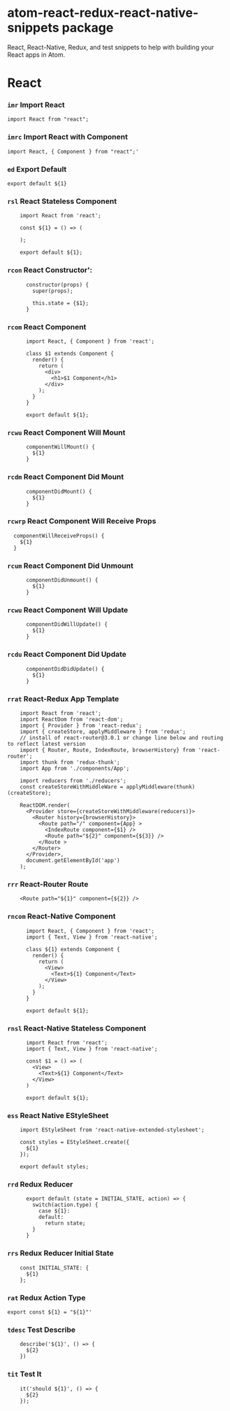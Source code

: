# atom-react-redux-react-native-snippets package

React, React-Native, Redux, and test snippets to help with building your React apps in Atom.

# React

### `imr` Import React
```
import React from "react";
```

### `imrc` Import React with Component
```
import React, { Component } from "react";'
```

### `ed` Export Default
```
export default ${1}
```  

### `rsl` React Stateless Component
```
    import React from 'react';

    const ${1} = () => (

    );

    export default ${1};
```

### `rcon` React Constructor':
```
      constructor(props) {
        super(props);

        this.state = {$1};
      }
```

### `rcom` React Component
```
      import React, { Component } from 'react';

      class $1 extends Component {
        render() {
          return (
            <div>
              <h1>$1 Component</h1>
            </div>
          );
        }
      }

      export default ${1};
```

### `rcwu` React Component Will Mount
```
      componentWillMount() {
        ${1}
      }
```

### `rcdm` React Component Did Mount
```
      componentDidMount() {
        ${1}
      }
```

### `rcwrp` React Component Will Receive Props
```
  componentWillReceiveProps() {
    ${1}
  }
```

### `rcum` React Component Did Unmount
```
      componentDidUnmount() {
        ${1}
      }
```

### `rcwu` React Component Will Update
```
      componentDidWillUpdate() {
        ${1}
      }
```

### `rcdu` React Component Did Update
```
      componentDidDidUpdate() {
        ${1}
      }
```

### `rrat` React-Redux App Template
```
    import React from 'react';
    import ReactDom from 'react-dom';
    import { Provider } from 'react-redux';
    import { createStore, applyMiddleware } from 'redux';
    // install of react-router@3.0.1 or change line below and routing to reflect latest version
    import { Router, Route, IndexRoute, browserHistory} from 'react-router';
    import thunk from 'redux-thunk';
    import App from './components/App';

    import reducers from './reducers';
    const createStoreWithMiddleWare = applyMiddleware(thunk)(createStore);

    ReactDOM.render(
      <Provider store={createStoreWithMiddleware(reducers)}>
        <Router history={browserHistory}>
          <Route path="/" component={App} >
            <IndexRoute component={$1} />
            <Route path="${2}" component={${3}} />
          </Route >
        </Router>
      </Provider>,
      document.getElementById('app')
    );
```

### `rrr` React-Router Route
```
    <Route path="${1}" component={${2}} />
```

### `rncom` React-Native Component
```
      import React, { Component } from 'react';
      import { Text, View } from 'react-native';

      class ${1} extends Component {
        render() {
          return (
            <View>
              <Text>${1} Component</Text>
            </View>
          );
        }
      }

      export default ${1};
```

### `rnsl` React-Native Stateless Component
```
      import React from 'react';
      import { Text, View } from 'react-native';

      const $1 = () => (
        <View>
          <Text>${1} Component</Text>
        </View>
      )

      export default ${1};
```

### `ess` React Native EStyleSheet
```
    import EStyleSheet from 'react-native-extended-stylesheet';

    const styles = EStyleSheet.create({
      ${1}
    });

    export default styles;

```
### `rrd` Redux Reducer
```
      export default (state = INITIAL_STATE, action) => {
        switch(action.type) {
          case ${1}:
          default:
            return state;
        }
      }
```
### `rrs` Redux Reducer Initial State
```
    const INITIAL_STATE: {
      ${1}
    };
```
### `rat` Redux Action Type
```
export const ${1} = "${1}"'
```
### `tdesc` Test Describe
```
    describe('${1}', () => {
      ${2}
    })
```
### `tit` Test It
```
    it('should ${1}', () => {
      ${2}
    });
```
